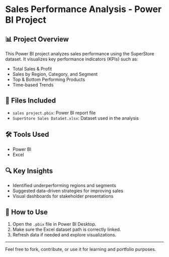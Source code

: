 # Sales Performance Analysis - Power BI Project

## 📊 Project Overview
This Power BI project analyzes sales performance using the SuperStore dataset. It visualizes key performance indicators (KPIs) such as:

- Total Sales & Profit
- Sales by Region, Category, and Segment
- Top & Bottom Performing Products
- Time-based Trends

## 📁 Files Included
- `sales project.pbix`: Power BI report file
- `SuperStore Sales DataSet.xlsx`: Dataset used in the analysis

## 🛠 Tools Used
- Power BI
- Excel

## 🔍 Key Insights
- Identified underperforming regions and segments
- Suggested data-driven strategies for improving sales
- Visual dashboards for stakeholder presentations

## 🚀 How to Use
1. Open the `.pbix` file in Power BI Desktop.
2. Make sure the Excel dataset path is correctly linked.
3. Refresh data if needed and explore visualizations.

---

Feel free to fork, contribute, or use it for learning and portfolio purposes.
